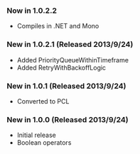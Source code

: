 ### Now in 1.0.2.2
* Compiles in .NET and Mono

### New in 1.0.2.1 (Released 2013/9/24)
* Added PriorityQueueWithinTimeframe
* Added RetryWithBackoffLogic

### New in 1.0.1 (Released 2013/9/24)
* Converted to PCL

### New in 1.0.0 (Released 2013/9/24)
* Initial release
* Boolean operators